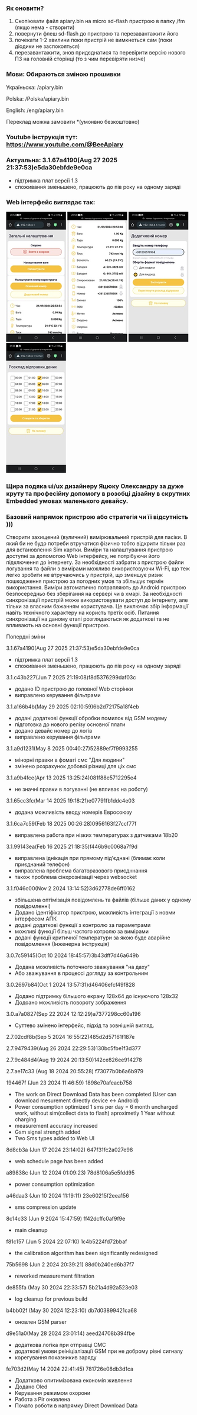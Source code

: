 ### Як оновити?
1. Скопіювати файл apiary.bin на micro sd-flash пристрою в папку /fm (якщо нема - створити)
2. повернути флеш sd-flash до пристрою та перезавантажити його
3. почекати 1-2 хвилини поки пристрій не вимкнеться сам (поки діодики не заспокояться)
4. перезавантажити, знов придєднатися та перевірити версію нового ПЗ на головній сторінці (то з чим перевіряти низче)
   
### Мови: Обираються зміною прошивки  

   Україньска: /apiary.bin 

   Polska: /Polska/apiary.bin 

   English: /eng/apiary.bin 

  Переклад можна замовити *(умонвно безкоштовно)
   
  
### Youtube інструкція тут: https://www.youtube.com/@BeeApiary 
### Актуальна: 3.1.67a4190(Aug 27 2025 21:37:53)e5da30ebfde9e0ca
  - підтримка плат версії 1.3 
  - споживання зменьшено, працюють до пів року на одному заряді 

### Web інтерфейс виглядає так:
![Screenshot](./images/S1.jpg)  ![Screenshot](./images/S2.jpg)  ![Screenshot](./images/S4.jpg)  ![Screenshot](./images/S3.jpg)

### Щира подяка ui/ux дизайнеру Яцюку Олександру за дуже круту та професійну допомогу в розобці дізайну в скрутних Embedded умовах маленького девайсу.

### Базовий напрямок пристрою або стратегія чи її відсутність )))
Створити захищений (вуличний) вимірювальний пристрій для пасіки. В який би не будо потреби втручатися фізично тобто відкрити тільки раз для встановлення Sim картки. Виміри та налаштування пристрою доступні за   допомогою Web інтерфейсу, не потрібуючи його підключення до інтернету. За необхідності забрати з пристрою файли логування та файли з вимірами можливо використовуючи Wi-Fi, що теж легко зробити не втручаючись у пристрій, що зменшує ризик пошкодження пристрою за погодних умов та збільшує термін використання.
Виміри автоматично потрапляють до Android пристрою безпосередньо без зберігання на сервері чи в хмарі. За необхідності синхронізації пристрій може використовувати доступ до інтернету, але тільки за власним бажанням користувача. Це виключає збір інформації навіть технічного характеру на користь третіх осіб. Питання синхронізації на даному етапі розглядаються як додаткові та не впливають на основні функції пристрою.

Попердні зміни

3.1.67a4190(Aug 27 2025 21:37:53)e5da30ebfde9e0ca
  - підтримка плат версії 1.3 
  - споживання зменьшено, працюють до пів року на одному заряді 

3.1.c43b227(Jun  7 2025 21:19:08)f8d5376299daf03c
  - додано ID пристрою до головної Web сторінки
  - виправлено керування фільтрами  

3.1.a166b4b(May 29 2025 02:10:59)6b2d72175a18f4eb
  - додані додаткові функції обробки помилок від GSM модему
  - підготовка до нового релізу основної плати
  - додано девайс номер до логів
  - виправлено керування фільтрами

3.1.a9d1231(May  8 2025 00:40:27)52889ef7f9993255
  - мінорні правки в фоматі смс "Для людини"
  - змінено розрахунок добової різниці для ціх смс

3.1.a9b4fce(Apr 13 2025 13:25:24)081f88e5712295e4
  - не значні правки в логуванні (не впливає на роботу)

3.1.65cc3fc(Mar 14 2025 19:18:21)e07791fb1ddc4e03
  - додана можливість вводу номерів Евросоюзу

3.1.6ca7c59(Feb 18 2025 00:26:28)0956163f27ccf77f

- виправлена работа при нізких температурах з датчиками 18b20

 3.1.99143ea(Feb 16 2025 21:18:35)f446b9c0068a7f9d 

- виправлена іднікація при прямому під'єднані (блимає коли приєднаний телефон)
- виправлена проблема багаторазового приєдннання
- також проблема сінхрознізації через websocket 


3.1.f046c00(Nov 2 2024 13:14:52)3d62778de6ff0162

- збільшена оптімізація повідомлень та файлів (більше даних у одному повідомленні)
- Додано ідентіфікатор пристрою, можливість інтеграції з новми інтерфесом АПК
- додані додаткові функції з контролю за параметрами
- можливі функції більш частого котролю за вимірами 
- додані функції критичної температури за якою буде аварійне повідомлення (Інженерна інструкція) 

3.0.7c59145(Oct 10 2024 18:45:57)3b43dff7d46a649b
 - Додана можливість поточного зважування "на даху"
 - Або зважування в процессі догляду за контрольним

 3.0.2697b84(Oct 1 2024 13:57:31)d46406efcf49f828
  - Додано підтримку більшого екрану 128х64 до існуючого 128х32
  - Додоано можливість повороту зображення

3.0.a7a0827(Sep 22 2024 12:12:29)a7377298cc60a196

  - Cуттево змінено інтерфейс, підхід та зовнішній вигляд.

2.7.02cdf8b(Sep  5 2024 16:55:22)485d2d57161f187e

2.7.9479439(Aug 26 2024 22:29:53)130bc5fbe1f3d377

2.7.9c484d4(Aug 19 2024 20:13:50)142ce826ee914278 

2.7.ae17c33 (Aug 18 2024 20:55:28) f73077b0b6a6b979 

194467f (Jun 23 2024 11:46:59) 1898e70afeacb758
 - The work on Direct Download Data has been completed (User can download mesurement directly device <-> Android)
 - Power consumption optimized 1 sms per day = 6 month uncharged work, without sim(collect data to flash) aproximetly 1 Year without charging
 - measurement accuracy increased
 - Gsm signal strength added
 - Two Sms types added to Web UI

8d8cb3a (Jun 17 2024 23:14:02) 647f31fc2a027e98
 - web schedule page has been added

a89838c (Jun 12 2024 01:09:23) 78d8106a5e5fdd95
 - power consumption optimization

a46daa3 (Jun 10 2024 11:19:11) 23e60215f2eea156
 - sms compression update

8c14c33 (Jun  9 2024 15:47:59) ff42dcffc0af9f9e
  - main cleanup

f81c157 (Jun  5 2024 22:07:10) 1c4b5224fd72bbaf
 - the calibration algorithm has been significantly redesigned

75b5698 (Jun  2 2024 20:39:21) 88d0b240ed6b37f7
 - reworked measurement filtration

de855fa (May 30 2024 22:33:57) 5b21a4d92a523e03
 - log cleanup for previous build

b4bb02f (May 30 2024 12:23:10) db7d03899421ca68
 - оновлен GSM parser

d9e51a0(May 28 2024 23:01:14) aeed24708b394fbe
- додаткова логіка при отправці СМС 
- додаткові умови реініціалізації GSM при не доброму рівні сигналу
- корегування показникив заряду

fe703d2(May 14 2024 22:41:45) 781726e08db3d1ca
- Додатково опитимізована економія живлення
- Додано Oled 
- Керування режимом охорони
- Работа з Pir оновлена
- Почато роботи в напрямку Direct Download Data
